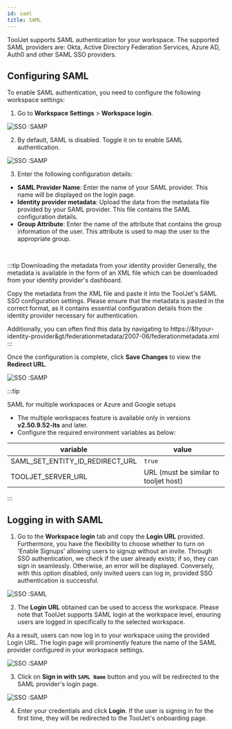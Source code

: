 ```yaml
---
id: saml
title: SAML
---
```


ToolJet supports SAML authentication for your workspace. The supported SAML providers are: Okta, Active Directory Federation Services, Azure AD, Auth0 and other SAML SSO providers.

<div style={{paddingTop:'24px'}}>

## Configuring SAML

To enable SAML authentication, you need to configure the following workspace settings:

1. Go to **Workspace Settings** > **Workspace login**.

<img className="screenshot-full" src="/img/sso/saml/workspaceset-v2.png" alt="SSO :SAMP" />

2. By default, SAML is disabled. Toggle it on to enable SAML authentication.

<img className="screenshot-full" src="/img/sso/saml/enable-v2.png" alt="SSO :SAMP" />


3. Enter the following configuration details:
- **SAML Provider Name**: Enter the name of your SAML provider. This name will be displayed on the login page.
- **Identity provider metadata**: Upload the data from the metadata file provided by your SAML provider. This file contains the SAML configuration details.
- **Group Attribute**: Enter the name of the attribute that contains the group information of the user. This attribute is used to map the user to the appropriate group.
<br/>

:::tip 
Downloading the metadata from your identity provider
Generally, the metadata is available in the form of an XML file which can be downloaded from your identity provider's dashboard.

Copy the metadata from the XML file and paste it into the ToolJet's SAML SSO configuration settings. Please ensure that the metadata is pasted in the correct format, as it contains essential configuration details from the identity provider necessary for authentication.

Additionally, you can often find this data by navigating to https://&ltyour-identity-provider&gt/federationmetadata/2007-06/federationmetadata.xml
:::

Once the configuration is complete, click **Save Changes** to view the **Redirect URL**.

<img className="screenshot-full" src="/img/sso/saml/SAML-Redirect-URL.png" alt="SSO :SAMP" />


:::tip 

SAML for multiple workspaces or Azure and Google setups
-  The multiple workspaces feature is available only in versions **v2.50.9.52-lts** and later.
-  Configure the required environment variables as below:

| variable               | value             |
| ---------------------- | ----------------- |
| SAML_SET_ENTITY_ID_REDIRECT_URL | `true` |
| TOOLJET_SERVER_URL | URL (must be similar to tooljet host) |
:::

</div>

<div style={{paddingTop:'24px'}}>

## Logging in with SAML

1. Go to the **Workspace login** tab and copy the **Login URL** provided. Furthermore, you have the flexibility to choose whether to turn on 'Enable Signups' allowing users to signup without an invite. Through SSO authentication, we check if the user already exists; if so, they can sign in seamlessly. Otherwise, an error will be displayed. Conversely, with this option disabled, only invited users can log in, provided SSO authentication is successful.

<img className="screenshot-full" src="/img/sso/saml/url-v3.png" alt="SSO :SAML"/>

2. The **Login URL** obtained can be used to access the workspace. Please note that ToolJet supports SAML login at the workspace level, ensuring users are logged in specifically to the selected workspace. <br/>

As a result, users can now log in to your workspace using the provided Login URL. The login page will prominently feature the name of the SAML provider configured in your workspace settings.

<img className="screenshot-full" src="/img/sso/saml/login.png" alt="SSO :SAMP" />

3. Click on **Sign in with `SAML Name`** button and you will be redirected to the SAML provider's login page.

<img className="screenshot-full" src="/img/sso/saml/auth.png" alt="SSO :SAMP" />


4. Enter your credentials and click **Login**. If the user is signing in for the first time, they will be redirected to the ToolJet's onboarding page.

</div>
